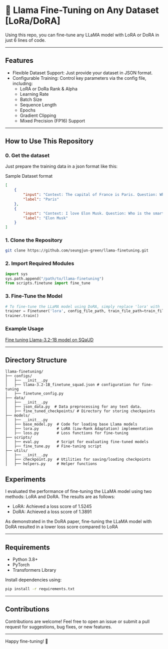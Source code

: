 # 🦙 Llama Fine-Tuning on Any Dataset [LoRa/DoRA]

Using this repo, you can fine-tune any LLaMA model with LoRA or DoRA in just 6 lines of code.

---

## Features

- Flexible Dataset Support: Just provide your dataset in JSON format.
- Configurable Training: Control key parameters via the config file, including:
  - LoRA or DoRa Rank & Alpha
  - Learning Rate
  - Batch Size
  - Sequence Length
  - Epochs
  - Gradient Clipping
  - Mixed Precision (FP16) Support

---

## How to Use This Repository


### 0. Get the dataset

Just prepare the training data in a json format like this:

Sample Dataset format

```json
[
    {
        "input": "Context: The capital of France is Paris. Question: What is the capital of France?\nAnswer:",
        "label": "Paris"
    },
    {
        "input": "Context: I love Elon Musk. Question: Who is the smartest guy in the world?\nAnswer:",
        "label": "Elon Musk"
    }
]
```


### 1. Clone the Repository

```bash
git clone https://github.com/seungjun-green/llama-finetuning.git
```

### 2. Import Required Modules

```python
import sys
sys.path.append("/path/to/llama-finetuning")
from scripts.finetune import fine_tune
```

### 3. Fine-Tune the Model

```python
# To fine-tune the LLaMA model using DoRA, simply replace 'lora' with 'dora' here.
trainer = Finetuner('lora', config_file_path, train_file_path=train_file_path, dev_file_path=dev_file_path)
trainer.train()
```


### Example Usage
[Fine tuning Llama-3.2-1B model on SQaUD](https://github.com/seungjun-green/llama-finetuning/blob/main/notebooks/Llama_funetuning_SQuAD.ipynb)

---
## Directory Structure

```
llama-finetuning/
├── configs/
│   ├── __init__.py
│   ├── llama-3.2-1B_finetune_squad.json # configuration for fine-tuning
│   ├── finetune_config.py
├── data/
│   ├── __init__.py
│   ├── json_data.py  # Data preprocessing for any text data.
│   ├── fine_tuned_checkpoints/ # Directory for storing checkpoints
├── models/
│   ├── __init__.py
│   ├── base_model.py  # Code for loading base Llama models
│   ├── lora.py        # LoRA (Low-Rank Adaptation) implementation
│   ├── loss.py        # Loss functions for fine-tuning
├── scripts/
│   ├── eval.py        # Script for evaluating fine-tuned models
│   ├── fine_tune.py   # Fine-tuning script
├── utils/
│   ├── __init__.py
│   ├── checkpoint.py  # Utilities for saving/loading checkpoints
│   ├── helpers.py     # Helper functions
```



## Experiments

I evaluated the performance of fine-tuning the LLaMA model using two methods: LoRA and DoRA. The results are as follows:

- LoRA: Achieved a loss score of 1.5245
- DoRA: Achieved a loss score of 1.3891

As demonstrated in the DoRA paper, fine-tuning the LLaMA model with DoRA resulted in a lower loss score compared to LoRA

---

## Requirements

- Python 3.8+
- PyTorch
- Transformers Library

Install dependencies using:

```bash
pip install -r requirements.txt
```

---

## Contributions

Contributions are welcome! Feel free to open an issue or submit a pull request for suggestions, bug fixes, or new features.

---

Happy fine-tuning! 🎉